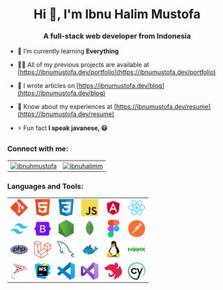 
<h1 align="center">Hi 👋, I'm Ibnu Halim Mustofa</h1>
<h3 align="center">A full-stack web developer from Indonesia</h3>

- 🌱 I’m currently learning **Everything**

- 👨‍💻 All of my previous projects are available at [https://ibnumustofa.dev/portfolio](https://ibnumustofa.dev/portfolio)

- 📝 I wrote articles on [https://ibnumustofa.dev/blog](https://ibnumustofa.dev/blog)

- 📄 Know about my experiences at [https://ibnumustofa.dev/resume](https://ibnumustofa.dev/resume)

- ⚡ Fun fact **I speak javanese, 😃**


<h3 align="left">Connect with me:</h3>

<table>
  <tbody>
    <tr>
      <td>
        <a href="https://twitter.com/ibnuhmustofa" target="blank">
          <img align="center" src="https://raw.githubusercontent.com/rahuldkjain/github-profile-readme-generator/master/src/images/icons/Social/twitter.svg" alt="ibnuhmustofa" height="30" width="40" />
        </a>
      </td>
      <td>
        <a href="https://linkedin.com/in/ibnuhalimm" target="blank">
          <img align="center" src="https://raw.githubusercontent.com/rahuldkjain/github-profile-readme-generator/master/src/images/icons/Social/linked-in-alt.svg" alt="ibnuhalimm" height="30" width="40" />
        </a>
      </td>
    </tr>
  </tbody>
</table>


<h3 align="left">Languages and Tools:</h3>

<table>
  <tbody>
    <tr>
      <td>
        <a href="https://git-scm.com/" target="_blank">
          <img src="https://raw.githubusercontent.com/devicons/devicon/develop/icons/git/git-original.svg" alt="git" width="40" height="auto"/>
        </a>
      </td>
      <td>
        <a href="https://www.w3.org/html/" target="_blank">
          <img src="https://raw.githubusercontent.com/devicons/devicon/develop/icons/html5/html5-original.svg" alt="html5" width="40" height="auto"/>
        </a>
      </td>
      <td>
        <a href="https://www.w3schools.com/css/" target="_blank">
          <img src="https://raw.githubusercontent.com/devicons/devicon/develop/icons/css3/css3-original.svg" alt="css3" width="40" height="auto"/>
        </a>  
      </td>
      <td>
        <a href="https://developer.mozilla.org/en-US/docs/Web/JavaScript" target="_blank">
          <img src="https://raw.githubusercontent.com/devicons/devicon/develop/icons/javascript/javascript-original.svg" alt="javascript" width="40" height="auto"/>
        </a>
      </td>
      <td>
        <a href="https://angular.io" target="_blank">
          <img src="https://raw.githubusercontent.com/devicons/devicon/develop/icons/angular/angular-original.svg" alt="Angular" width="40" height="auto"/>
        </a>
      </td>
      <td>
        <a href="https://reactjs.org/" target="_blank">
          <img src="https://raw.githubusercontent.com/devicons/devicon/develop/icons/react/react-original.svg" alt="react" width="40" height="auto"/>
        </a>
      </td>
    </tr>
    <tr>
      <td>
        <a href="https://tailwindcss.com/" target="_blank">
          <img src="https://raw.githubusercontent.com/devicons/devicon/develop/icons/tailwindcss/tailwindcss-original.svg" alt="tailwind" width="40" height="auto"/>
        </a>
      </td>
      <td>
        <a href="https://getbootstrap.com" target="_blank">
          <img src="https://raw.githubusercontent.com/devicons/devicon/develop/icons/bootstrap/bootstrap-original.svg" alt="bootstrap" width="40" height="auto"/>
        </a>     
      </td>
      <td>
        <a href="https://nodejs.org" target="_blank">
          <img src="https://raw.githubusercontent.com/devicons/devicon/develop/icons/nodejs/nodejs-original.svg" alt="NodeJS" width="40" height="auto"/>
        </a>
      </td>
      <td>
        <a href="https://mongodb.com" target="_blank">
          <img src="https://raw.githubusercontent.com/devicons/devicon/develop/icons/mongodb/mongodb-original.svg" alt="mongodb" width="40" height="auto"/>
        </a>
      </td>
      <td>
        <a href="https://www.figma.com/" target="_blank">
          <img src="https://raw.githubusercontent.com/devicons/devicon/develop/icons/figma/figma-original.svg" alt="figma" width="40" height="auto"/>
        </a>
      </td>
      <td>
        <a href="https://postman.com" target="_blank">
          <img src="https://raw.githubusercontent.com/devicons/devicon/develop/icons/postman/postman-original.svg" alt="postman" width="40" height="auto"/>
        </a>
      </td>
    </tr>
    <tr>
      <td>
        <a href="https://www.php.net" target="_blank">
          <img src="https://raw.githubusercontent.com/devicons/devicon/develop/icons/php/php-original.svg" alt="php" width="40" height="auto"/>
        </a>
      </td>
      <td>
        <a href="https://laravel.com/" target="_blank">
          <img src="https://raw.githubusercontent.com/devicons/devicon/develop/icons/laravel/laravel-original.svg" alt="laravel" width="40" height="auto"/>
        </a>
      </td>
      <td>
        <a href="https://www.mysql.com/" target="_blank">
          <img src="https://raw.githubusercontent.com/devicons/devicon/develop/icons/mysql/mysql-original.svg" alt="mysql" width="40" height="auto"/>
        </a>
      </td>
      <td>
        <a href="https://www.docker.com/" target="_blank">
          <img src="https://raw.githubusercontent.com/devicons/devicon/develop/icons/docker/docker-original.svg" alt="docker" width="40" height="auto"/>
        </a>
      </td>
      <td>
        <a href="https://www.linux.org/" target="_blank">
          <img src="https://raw.githubusercontent.com/devicons/devicon/master/icons/linux/linux-original.svg" alt="linux" width="40" height="auto"/>
        </a>
      </td>
      <td>
        <a href="https://www.nginx.com" target="_blank">
          <img src="https://raw.githubusercontent.com/devicons/devicon/master/icons/nginx/nginx-original.svg" alt="nginx" width="40" height="auto"/>
        </a>
      </td>
    </tr>
    <tr>
      <td>
        <a href="https://www.microsoft.com/en-us/sql-server" target="_blank">
          <img src="https://raw.githubusercontent.com/devicons/devicon/develop/icons/microsoftsqlserver/microsoftsqlserver-original.svg" alt="SQL Server" width="40" height="auto"/>
        </a>
      </td>
      <td>
        <a href="https://www.jetbrains.com/webstorm" target="_blank">
          <img src="https://raw.githubusercontent.com/devicons/devicon/develop/icons/webstorm/webstorm-original.svg" alt="Webstorm" width="40" height="auto"/>
        </a>
      </td>
      <td>
        <a href="https://code.visualstudio.com" target="_blank">
          <img src="https://raw.githubusercontent.com/devicons/devicon/develop/icons/vscode/vscode-original.svg" alt="VSCode" width="40" height="auto"/>
        </a>
      </td>
      <td>
        <a href="https://visualstudio.microsoft.com" target="_blank">
          <img src="https://raw.githubusercontent.com/devicons/devicon/develop/icons/visualstudio/visualstudio-original.svg" alt="Visual Studio" width="40" height="auto"/>
        </a>
      </td>
      <td>
        <a href="https://nestjs.com" target="_blank">
          <img src="https://raw.githubusercontent.com/devicons/devicon/develop/icons/nestjs/nestjs-original.svg" alt="Nest JS" width="40" height="auto"/>
        </a>
      </td>
      <td>
        <a href="https://cypress.io" target="_blank">
          <img src="https://raw.githubusercontent.com/devicons/devicon/develop/icons/cypressio/cypressio-original.svg" alt="Cypress" width="40" height="auto"/>
        </a>
      </td>
    </tr>
  </tbody>
</table>
